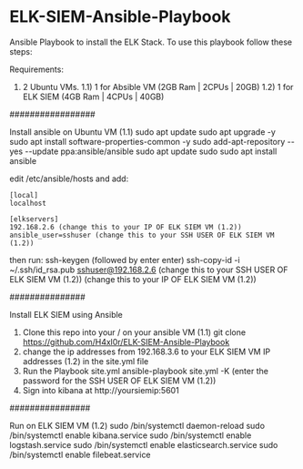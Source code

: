 # ELK-SIEM-Ansible-Playbook
Ansible Playbook to install the ELK Stack. To use this playbook follow these steps:

Requirements:
1) 2 Ubuntu VMs.
  1.1) 1 for Absible VM (2GB Ram | 2CPUs | 20GB)
  1.2) 1 for ELK SIEM (4GB Ram | 4CPUs | 40GB)


#################

Install ansible on Ubuntu VM (1.1)
  sudo apt update
  sudo apt upgrade -y 
  sudo apt install software-properties-common -y
  sudo add-apt-repository --yes --update ppa:ansible/ansible
  sudo apt update
  sudo sudo apt install ansible
  
  edit /etc/ansible/hosts and add:
    
    [local]
    localhost

    [elkservers]
    192.168.2.6 (change this to your IP OF ELK SIEM VM (1.2)) ansible_user=sshuser (change this to your SSH USER OF ELK SIEM VM (1.2))
    
  then run:
    ssh-keygen (followed by enter enter)
    ssh-copy-id -i ~/.ssh/id_rsa.pub sshuser@192.168.2.6 (change this to your SSH USER OF ELK SIEM VM (1.2)) (change this to your IP OF ELK SIEM VM (1.2))
    
###############

Install ELK SIEM using Ansible
  1) Clone this repo into your / on your ansible VM (1.1)
    git clone https://github.com/H4xl0r/ELK-SIEM-Ansible-Playbook
  2) change the ip addresses from 192.168.3.6 to your ELK SIEM VM IP addresses (1.2) in the site.yml file
  3) Run the Playbook site.yml
    ansible-playbook site.yml -K (enter the password for the SSH USER OF ELK SIEM VM (1.2))
  4) Sign into kibana at http://yoursiemip:5601

################

Run on ELK SIEM VM (1.2)
sudo /bin/systemctl daemon-reload
sudo /bin/systemctl enable kibana.service
sudo /bin/systemctl enable logstash.service
sudo /bin/systemctl enable elasticsearch.service
sudo /bin/systemctl enable filebeat.service

